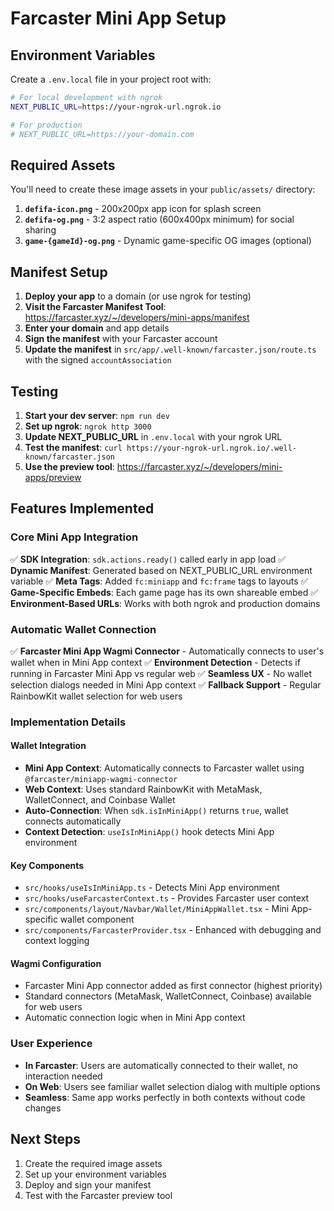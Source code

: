 # Farcaster Mini App Setup

## Environment Variables

Create a `.env.local` file in your project root with:

```bash
# For local development with ngrok
NEXT_PUBLIC_URL=https://your-ngrok-url.ngrok.io

# For production
# NEXT_PUBLIC_URL=https://your-domain.com
```

## Required Assets

You'll need to create these image assets in your `public/assets/` directory:

1. **`defifa-icon.png`** - 200x200px app icon for splash screen
2. **`defifa-og.png`** - 3:2 aspect ratio (600x400px minimum) for social sharing
3. **`game-{gameId}-og.png`** - Dynamic game-specific OG images (optional)

## Manifest Setup

1. **Deploy your app** to a domain (or use ngrok for testing)
2. **Visit the Farcaster Manifest Tool**: https://farcaster.xyz/~/developers/mini-apps/manifest
3. **Enter your domain** and app details
4. **Sign the manifest** with your Farcaster account
5. **Update the manifest** in `src/app/.well-known/farcaster.json/route.ts` with the signed `accountAssociation`

## Testing

1. **Start your dev server**: `npm run dev`
2. **Set up ngrok**: `ngrok http 3000`
3. **Update NEXT_PUBLIC_URL** in `.env.local` with your ngrok URL
4. **Test the manifest**: `curl https://your-ngrok-url.ngrok.io/.well-known/farcaster.json`
5. **Use the preview tool**: https://farcaster.xyz/~/developers/mini-apps/preview

## Features Implemented

### Core Mini App Integration
✅ **SDK Integration**: `sdk.actions.ready()` called early in app load
✅ **Dynamic Manifest**: Generated based on NEXT_PUBLIC_URL environment variable
✅ **Meta Tags**: Added `fc:miniapp` and `fc:frame` tags to layouts
✅ **Game-Specific Embeds**: Each game page has its own shareable embed
✅ **Environment-Based URLs**: Works with both ngrok and production domains

### Automatic Wallet Connection
✅ **Farcaster Mini App Wagmi Connector** - Automatically connects to user's wallet when in Mini App context
✅ **Environment Detection** - Detects if running in Farcaster Mini App vs regular web
✅ **Seamless UX** - No wallet selection dialogs needed in Mini App context
✅ **Fallback Support** - Regular RainbowKit wallet selection for web users

### Implementation Details

#### Wallet Integration
- **Mini App Context**: Automatically connects to Farcaster wallet using `@farcaster/miniapp-wagmi-connector`
- **Web Context**: Uses standard RainbowKit with MetaMask, WalletConnect, and Coinbase Wallet
- **Auto-Connection**: When `sdk.isInMiniApp()` returns `true`, wallet connects automatically
- **Context Detection**: `useIsInMiniApp()` hook detects Mini App environment

#### Key Components
- `src/hooks/useIsInMiniApp.ts` - Detects Mini App environment
- `src/hooks/useFarcasterContext.ts` - Provides Farcaster user context
- `src/components/layout/Navbar/Wallet/MiniAppWallet.tsx` - Mini App-specific wallet component
- `src/components/FarcasterProvider.tsx` - Enhanced with debugging and context logging

#### Wagmi Configuration
- Farcaster Mini App connector added as first connector (highest priority)
- Standard connectors (MetaMask, WalletConnect, Coinbase) available for web users
- Automatic connection logic when in Mini App context

### User Experience
- **In Farcaster**: Users are automatically connected to their wallet, no interaction needed
- **On Web**: Users see familiar wallet selection dialog with multiple options
- **Seamless**: Same app works perfectly in both contexts without code changes

## Next Steps

1. Create the required image assets
2. Set up your environment variables
3. Deploy and sign your manifest
4. Test with the Farcaster preview tool
